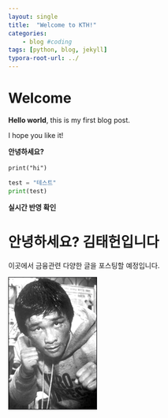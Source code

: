 ```yaml
---
layout: single
title:  "Welcome to KTH!"
categories: 
    - blog #coding
tags: [python, blog, jekyll]
typora-root-url: ../
---
```


# Welcome

**Hello world**, this is my first blog post.

I hope you like it!

**안녕하세요?**



`print("hi")`

```python
test = "테스트"
print(test)
```



**실시간 반영 확인**

# 안녕하세요? 김태헌입니다

이곳에서 금융관련 다양한 글을 포스팅할 예정입니다.

![41037_35481_5451](/images/$(filename)/41037_35481_5451-1685471543960-5.jpg)
